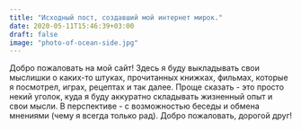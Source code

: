 ```yaml
---
title: "Исходный пост, создавший мой интернет мирок."
date: 2020-05-11T15:46:39+03:00
draft: false
image: "photo-of-ocean-side.jpg"
---
```

Добро пожаловать на мой сайт! Здесь я буду выкладывать свои мыслишки о каких-то штуках, прочитанных книжках, фильмах, которые я посмотрел, играх, рецептах и так далее. Проще сказать - это просто некий уголок, куда я буду аккуратно складывать жизненный опыт и свои мысли. В перспективе - с возможностью беседы и обмена мнениями (чему я всегда только рад). Добро пожаловать, дорогой друг!
</br>  

<div id="graphcomment"></div>
<script type="text/javascript">

  /* - - - CONFIGURATION VARIABLES - - - */

  // make sure the id is yours
  window.gc_params = {
    graphcomment_id: 'https-psyhut-ru',

    // if your website has a fixed header, indicate it's height in pixels
    fixed_header_height: 0,
  };

  /* - - - DON'T EDIT BELOW THIS LINE - - - */

  
  (function() {
    var gc = document.createElement('script'); gc.type = 'text/javascript'; gc.async = true;
    gc.src = 'https://graphcomment.com/js/integration.js?' + Math.round(Math.random() * 1e8);
    (document.getElementsByTagName('head')[0] || document.getElementsByTagName('body')[0]).appendChild(gc);
  })();

</script>

